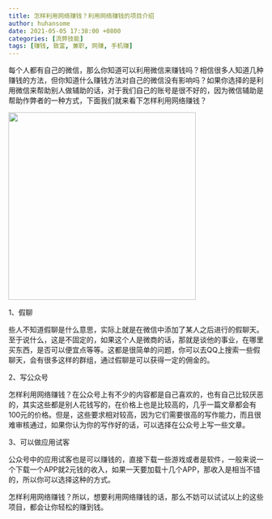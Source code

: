 ```yaml
---
title: 怎样利用网络赚钱？利用网络赚钱的项目介绍
author: huhansome
date: 2021-05-05 17:38:00 +0800
categories: [流弊技能]
tags: [赚钱, 致富, 兼职, 网赚, 手机赚]
---
```



每个人都有自己的微信，那么你知道可以利用微信来赚钱吗？相信很多人知道几种赚钱的方法，但你知道什么赚钱方法对自己的微信没有影响吗？如果你选择的是利用微信来帮助别人做辅助的话，对于我们自己的账号是很不好的，因为微信辅助是帮助作弊者的一种方式，下面我们就来看下怎样利用网络赚钱？

<img src="http://www.jinduoxia.com.cn/d/file/2020-01-28/509bab68ba4686a4f0bc17ee8de7e29a.jpg" style="width: 370px; height: 370px;"/>

1、假聊

些人不知道假聊是什么意思，实际上就是在微信中添加了某人之后进行的假聊天。至于说什么，这是不固定的，如果这个人是微商的话，那就是谈他的事业，在哪里买东西，是否可以便宜点等等。这都是很简单的问题，你可以去QQ上搜索一些假聊天，会有很多这样的群组，通过假聊是可以获得一定的佣金的。

2、写公众号

怎样利用网络赚钱？在公众号上有不少的内容都是自己喜欢的，也有自己比较厌恶的，其实这些都是别人花钱写的，在价格上也是比较高的，几乎一篇文章都会有100元的价格。但是，这些要求相对较高，因为它们需要很高的写作能力，而且很难审核通过，如果你认为你的写作好的话，可以选择在公众号上写一些文章。

3、可以做应用试客

公众号中的应用试客也是可以赚钱的，直接下载一些游戏或者是软件，一般来说一个下载一个APP就2元钱的收入，如果一天要加载十几个APP，那收入是相当不错的，所以你可以选择这种的方式。

怎样利用网络赚钱？所以，想要利用网络赚钱的话，那么不妨可以试试以上的这些项目，都会让你轻松的赚到钱。